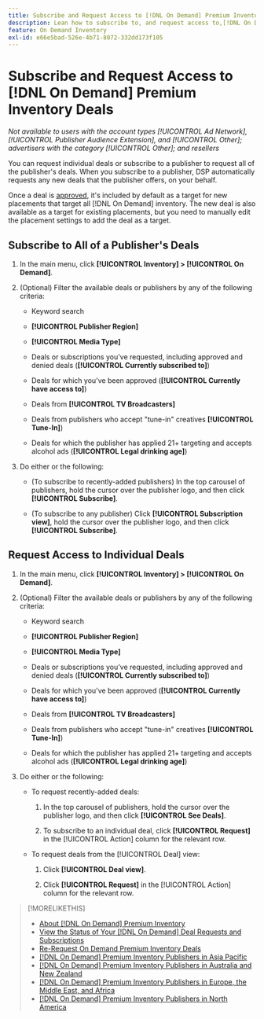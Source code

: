 ```yaml
---
title: Subscribe and Request Access to [!DNL On Demand] Premium Inventory Deals
description: Lean how to subscribe to, and request access to,[!DNL On Demand] deals.
feature: On Demand Inventory
exl-id: e66e5bad-526e-4b71-8072-332dd173f105
---
```

# Subscribe and Request Access to [!DNL On Demand] Premium Inventory Deals

*Not available to users with the account types [!UICONTROL Ad Network], [!UICONTROL Publisher Audience Extension], and [!UICONTROL Other]; advertisers with the category [!UICONTROL Other]; and resellers*

You can request individual deals or subscribe to a publisher to request all of the publisher's deals. When you subscribe to a publisher, DSP automatically requests any new deals that the publisher offers, on your behalf.

Once a deal is [approved](/help/dsp/inventory/on-demand-inventory-view-status.md), it's included by default as a target for new placements that target all [!DNL On Demand] inventory. The new deal is also available as a target for existing placements, but you need to manually edit the placement settings to add the deal as a target.

## Subscribe to All of a Publisher's Deals

1. In the main menu, click **[!UICONTROL Inventory] > [!UICONTROL On Demand]**.

1. (Optional) Filter the available deals or publishers by any of the following criteria:

    * Keyword search

    * **[!UICONTROL Publisher Region]**

    * **[!UICONTROL Media Type]**

    * Deals or subscriptions you've requested, including approved and denied deals (**[!UICONTROL Currently subscribed to]**)

    * Deals for which you've been approved (**[!UICONTROL Currently have access to]**)

    * Deals from **[!UICONTROL TV Broadcasters]**

    * Deals from publishers who accept "tune-in" creatives
    **[!UICONTROL Tune-In]**)

    * Deals for which the publisher has applied 21+ targeting and accepts alcohol ads (**[!UICONTROL Legal drinking age]**)

1. Do either or the following:

    * (To subscribe to recently-added publishers) In the top carousel of publishers, hold the cursor over the publisher logo, and then click **[!UICONTROL Subscribe]**.
    
    * (To subscribe to any publisher) Click **[!UICONTROL Subscription view]**, hold the cursor over the publisher logo, and then click **[!UICONTROL Subscribe]**.

## Request Access to Individual Deals

1. In the main menu, click **[!UICONTROL Inventory] > [!UICONTROL On Demand]**.

1. (Optional) Filter the available deals or publishers by any of the following criteria:

    * Keyword search

    * **[!UICONTROL Publisher Region]**

    * **[!UICONTROL Media Type]**

    * Deals or subscriptions you've requested, including approved and denied deals (**[!UICONTROL Currently subscribed to]**)

    * Deals for which you've been approved (**[!UICONTROL Currently have access to]**)

    * Deals from **[!UICONTROL TV Broadcasters]**

    * Deals from publishers who accept "tune-in" creatives
    **[!UICONTROL Tune-In]**)

    * Deals for which the publisher has applied 21+ targeting and accepts alcohol ads (**[!UICONTROL Legal drinking age]**)

1. Do either or the following:

    * To request recently-added deals:
    
      1. In the top carousel of publishers, hold the cursor over the publisher logo, and then click **[!UICONTROL See Deals]**.

      1. To subscribe to an individual deal, click **[!UICONTROL Request]** in the [!UICONTROL Action] column for the relevant row.

    * To request deals from the [!UICONTROL Deal] view:

      1. Click **[!UICONTROL Deal view]**.
  
      1. Click **[!UICONTROL Request]** in the [!UICONTROL Action] column for the relevant row.

>[!MORELIKETHIS]
>
>* [About [!DNL On Demand] Premium Inventory](on-demand-inventory-about.md)
>* [View the Status of Your [!DNL On Demand] Deal Requests and Subscriptions](on-demand-inventory-view-status.md)
>* [Re-Request On Demand Premium Inventory Deals](on-demand-inventory-rerequest.md)
>* [[!DNL On Demand] Premium Inventory Publishers in Asia Pacific](on-demand-inventory-publishers-apac.md)
>* [[!DNL On Demand] Premium Inventory Publishers in Australia and New Zealand](on-demand-inventory-publishers-anz.md)
>* [[!DNL On Demand] Premium Inventory Publishers in Europe, the Middle East, and Africa](on-demand-inventory-publishers-emea.md)
>* [[!DNL On Demand] Premium Inventory Publishers in North America](on-demand-inventory-publishers-na.md)
